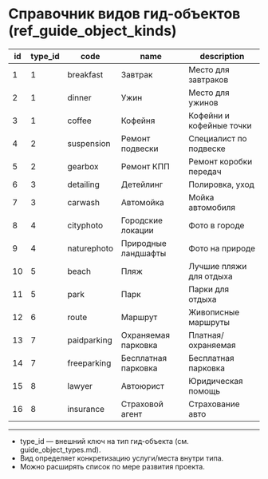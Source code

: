 # Справочник видов гид-объектов (ref_guide_object_kinds)

| id | type_id | code         | name                | description                |
|----|---------|--------------|---------------------|----------------------------|
| 1  | 1       | breakfast    | Завтрак             | Место для завтраков        |
| 2  | 1       | dinner       | Ужин                | Место для ужинов           |
| 3  | 1       | coffee       | Кофейня             | Кофейни и кофейные точки   |
| 4  | 2       | suspension   | Ремонт подвески     | Специалист по подвеске     |
| 5  | 2       | gearbox      | Ремонт КПП          | Ремонт коробки передач     |
| 6  | 3       | detailing    | Детейлинг           | Полировка, уход            |
| 7  | 3       | carwash      | Автомойка           | Мойка автомобиля           |
| 8  | 4       | cityphoto    | Городские локации   | Фото в городе              |
| 9  | 4       | naturephoto  | Природные ландшафты | Фото на природе            |
| 10 | 5       | beach        | Пляж                | Лучшие пляжи для отдыха    |
| 11 | 5       | park         | Парк                | Парки для отдыха           |
| 12 | 6       | route        | Маршрут             | Живописные маршруты        |
| 13 | 7       | paidparking  | Охраняемая парковка | Платная/охраняемая         |
| 14 | 7       | freeparking  | Бесплатная парковка | Бесплатная парковка        |
| 15 | 8       | lawyer       | Автоюрист           | Юридическая помощь         |
| 16 | 8       | insurance    | Страховой агент     | Страхование авто           |

---

- type_id — внешний ключ на тип гид-объекта (см. guide_object_types.md).
- Вид определяет конкретизацию услуги/места внутри типа.
- Можно расширять список по мере развития проекта. 